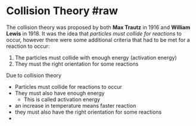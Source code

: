 # Collision Theory #raw
The collision theory was proposed by both **Max Trautz** in 1916 and **William Lewis** in 1918. It was the idea that *particles must collide for reactions* to occur, however there were some additional criteria that had to be met for a reaction to occur:
1. The particles must collide with enough energy (activation energy)
2. They must the right orientation for some reactions

Due to collision theory
- Particles must collide for reactions to occur
- They must also have enough energy
	- This is called activation energy
- an increase in temperature means faster reaction
- they must also have the right orientation for some reactions
- 